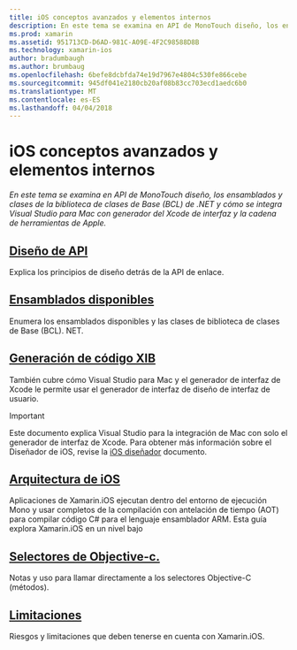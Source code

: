 ```yaml
---
title: iOS conceptos avanzados y elementos internos
description: En este tema se examina en API de MonoTouch diseño, los ensamblados y clases de la biblioteca de clases de Base (BCL) de .NET y cómo se integra Visual Studio para Mac con generador del Xcode de interfaz y la cadena de herramientas de Apple.
ms.prod: xamarin
ms.assetid: 951713CD-D6AD-981C-A09E-4F2C98588D8B
ms.technology: xamarin-ios
author: bradumbaugh
ms.author: brumbaug
ms.openlocfilehash: 6befe8dcbfda74e19d7967e4804c530fe866cebe
ms.sourcegitcommit: 945df041e2180cb20af08b83cc703ecd1aedc6b0
ms.translationtype: MT
ms.contentlocale: es-ES
ms.lasthandoff: 04/04/2018
---
```

# <a name="ios-advanced-concepts-and-internals"></a>iOS conceptos avanzados y elementos internos

_En este tema se examina en API de MonoTouch diseño, los ensamblados y clases de la biblioteca de clases de Base (BCL) de .NET y cómo se integra Visual Studio para Mac con generador del Xcode de interfaz y la cadena de herramientas de Apple._




##  <a name="api-designiosinternalsapi-designindexmd"></a>[Diseño de API](~/ios/internals/api-design/index.md)

Explica los principios de diseño detrás de la API de enlace.




##  <a name="available-assembliescross-platforminternalsavailable-assembliesmd"></a>[Ensamblados disponibles](~/cross-platform/internals/available-assemblies.md)

Enumera los ensamblados disponibles y las clases de biblioteca de clases de Base (BCL). NET.




##  <a name="xib-code-generationiosinternalsxib-code-generationmd"></a>[Generación de código XIB](~/ios/internals/xib-code-generation.md)

También cubre cómo Visual Studio para Mac y el generador de interfaz de Xcode le permite usar el generador de interfaz de diseño de interfaz de usuario.

> [!IMPORTANT]
> Este documento explica Visual Studio para la integración de Mac con solo el generador de interfaz de Xcode. Para obtener más información sobre el Diseñador de iOS, revise la [iOS diseñador](~/ios/user-interface/designer/index.md) documento.



##  <a name="ios-architectureiosinternalsarchitecturemd"></a>[Arquitectura de iOS](~/ios/internals/architecture.md)

Aplicaciones de Xamarin.iOS ejecutan dentro del entorno de ejecución Mono y usar completos de la compilación con antelación de tiempo (AOT) para compilar código C# para el lenguaje ensamblador ARM. Esta guía explora Xamarin.iOS en un nivel bajo

##  <a name="objective-c-selectorsiosinternalsobjective-c-selectorsmd"></a>[Selectores de Objective-c.](~/ios/internals/objective-c-selectors.md)

Notas y uso para llamar directamente a los selectores Objective-C (métodos).


##  <a name="limitationslimitationsmd"></a>[Limitaciones](limitations.md)

Riesgos y limitaciones que deben tenerse en cuenta con Xamarin.iOS.